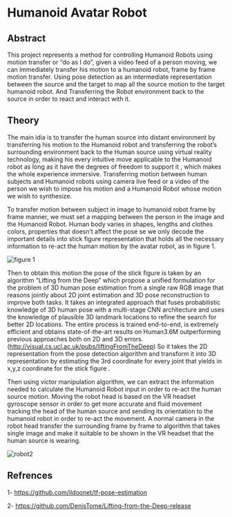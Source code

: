 # Humanoid Avatar Robot
## Abstract
This project represents a method for controlling Humanoid Robots using motion transfer or “do as I do”, given a video feed of a person moving, we can immediately transfer his motion to a humanoid robot, frame by frame motion transfer. Using pose detection as an intermediate representation between the source and the target to map all the source motion to the target humanoid robot. And Transferring the Robot environment back to the source in order to react and interact with it.

## Theory
The main idia is to transfer the human source into distant environment by transferring his motion to the Humanoid robot and transferring the robot’s surrounding environment back to the Human source using virtual reality technology, making his every intuitive move applicable to the Humanoid robot as long as it have the degrees of freedom to support it , which makes the whole experience immersive.
Transferring motion between human subjects and Humanoid robots using camera live feed or a video of the person we wish to impose his motion and a Humanoid Robot whose motion we wish to synthesize.

To transfer motion between subject in image to humanoid robot frame by frame manner, we must set a mapping between the person in the image and the Humanoid Robot. 
Human body varies in shapes, lengths and clothes colors, properties that doesn’t affect the pose se we only decode the important details into stick figure representation that holds all the necessary information to re-act the human motion by the avatar robot, as in figure 1.

   ![figure 1](https://github.com/Tariq96/Humanoid_Avatra_Robot/blob/master/images/Capture.PNG)

 Then to obtain this motion the pose of the stick figure is taken by an algorithm “Lifting from the Deep” which propose a unified formulation for the problem of 3D human pose estimation from a single raw RGB image that reasons jointly about 2D joint estimation and 3D pose reconstruction to improve both tasks. It takes an integrated approach that fuses probabilistic knowledge of 3D human pose with a multi-stage CNN architecture and uses the knowledge of plausible 3D landmark locations to refine the search for better 2D locations. The entire process is trained end-to-end, is extremely efficient and obtains state-of-the-art results on Human3.6M outperforming previous approaches both on 2D and 3D errors. (http://visual.cs.ucl.ac.uk/pubs/liftingFromTheDeep)
So it takes the 2D representation from the pose detection algorithm and transform it into 3D representation by estimating the 3rd coordinate for every joint that yields in x,y,z coordinate for the stick figure .

Then using victor manipulation algorithm, we can extract the information needed to calculate the Humanoid Robot input in order to re-act the human source motion.
Moving the robot head is based on the VR headset gyroscope sensor in order to get more accurate and fluid movement tracking the head of the human source and sending its orientation to the humanoid robot in order to re-act the movement. A normal camera in the robot head transfer the surrounding frame by frame to algorithm that takes single image and make it suitable to be shown in the VR headset that the human source is wearing. 

![robot2](https://user-images.githubusercontent.com/28588004/87577346-0e632880-c6d3-11ea-9cfa-5c22b7c63efb.gif)


## Refrences 
1- https://github.com/ildoonet/tf-pose-estimation

2- https://github.com/DenisTome/Lifting-from-the-Deep-release
